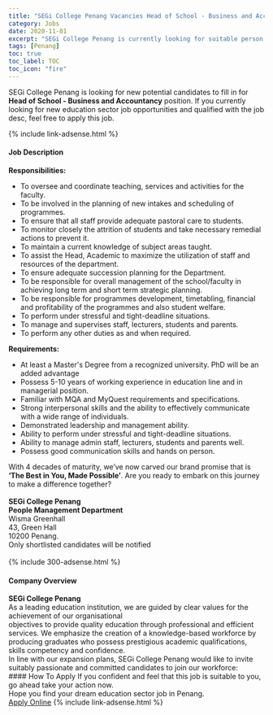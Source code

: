 ```yaml
---
title: "SEGi College Penang Vacancies Head of School - Business and Accountancy" 
category: Jobs 
date: 2020-11-01 
excerpt: "SEGi College Penang is currently looking for suitable person to fill in the Head of School - Business and Accountancy which positioned at Penang" 
tags: [Penang] 
toc: true 
toc_label: TOC 
toc_icon: "fire" 
--- 
```


<p>SEGi College Penang is looking for new potential candidates to fill in for <b>Head of School - Business and Accountancy</b> position. If you currently looking for new education sector job opportunities and qualified with the job desc, feel free to apply this job.
</p>{% include link-adsense.html %} 
<div><div><h4>Job Description</h4></div><div><div><span><div><div><div><strong>Responsibilities:</strong></div><ul><li>To oversee and coordinate teaching, services and activities for the faculty.</li><li>To be involved in the planning of new intakes and scheduling of programmes.</li><li>To ensure that all staff provide adequate pastoral care to students.</li><li>To monitor closely the attrition of students and take necessary remedial actions to prevent it.</li><li>To maintain a current knowledge of subject areas taught.</li><li>To assist the Head, Academic to maximize the utilization of staff and resources of the department.</li><li>To ensure adequate succession planning for the Department.</li><li>To be responsible for overall management of the school/faculty in achieving long term and short term strategic planning.</li><li>To be responsible for programmes development, timetabling, financial and profitability of the programmes and also student welfare.</li><li>To perform under stressful and tight-deadline situations.</li><li>To manage and supervises staff, lecturers, students and parents.</li><li>To perform any other duties as and when required.</li></ul><div><strong>Requirements:</strong></div><ul><li>At least a Master's Degree from a recognized university. PhD will be an added advantage</li><li>Possess 5-10 years of working experience in education line and in managerial position.</li><li>Familiar with MQA and MyQuest requirements and specifications.</li><li>Strong interpersonal skills and the ability to effectively communicate with a wide range of individuals.</li><li>Demonstrated leadership and management ability.</li><li>Ability to perform under stressful and tight-deadline situations.</li><li>Ability to manage admin staff, lecturers, students and parents well.</li><li>Possess good communication skills and hands on person.</li></ul></div><div><div>With 4 decades of maturity, we&#8217;ve now carved our brand promise that is <strong>&#8216;The Best in You, Made Possible&#8217;</strong>. Are you ready to embark on this journey to make a difference together?<br>&#160;<br><strong>SEGi College Penang<br>People Management Department</strong><br>Wisma Greenhall<br>43, Green Hall<br>10200 Penang.</div><div>Only shortlisted candidates will be notified<br>&#160;</div></div></div></span></div></div></div> 
{% include 300-adsense.html %} 
<div><div><h4>Company Overview</h4></div><div><div><span><div><div>
<div>
<strong>SEGi College Penang </strong></div>
<div>
		As a leading education institution, we are guided by clear values for the achievement of our organisational</div>
<div>
		objectives to provide quality education through professional and efficient services. We emphasize the creation of a knowledge-based workforce by producing graduates who possess prestigious academic qualifications, skills competency and confidence.</div>
<div>
		In line with our expansion plans, SEGi College Penang would like to invite suitably passionate and committed candidates to join our workforce:</div>
</div></div></span></div></div></div> 
#### How To Apply 
If you confident and feel that this job is suitable to you, go ahead take your action now. <br/> 
Hope you find your dream education sector job in Penang. <br/> 
<a href="https://www.jobstreet.com.my/en/job/head-of-school-business-and-accountancy-4414829?jobId=jobstreet-my-job-4414829&sectionRank=11&token=0~cab17937-d37c-4099-b802-27dc017a4894&fr=SRP%20View%20In%20New%20Ta" class="btn btn--info" target="_blank" rel="nofollow noopenner">Apply Online</a> 
{% include link-adsense.html %} 